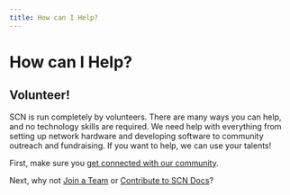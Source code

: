```yaml
---
title: How can I Help?
---
```


# How can I Help?

## Volunteer!

SCN is run completely by volunteers. There are many ways you can help, and no technology skills are required. We need help with everything from setting up network hardware and developing software to community outreach and fundraising. If you want to help, we can use your talents!

First, make sure you [get connected with our community](../community/join.md).

Next, why not [Join a Team](../community/teams.md) or [Contribute to SCN Docs](../contribute/contribute.md)?